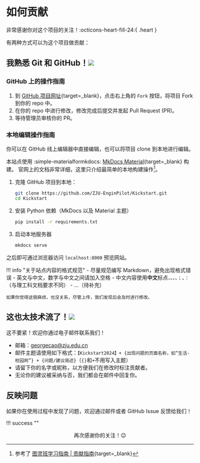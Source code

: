 # **如何贡献**

非常感谢你对这个项目的关注！:octicons-heart-fill-24:{ .heart }

有两种方式可以为这个项目做贡献：

## 我熟悉 Git 和 GitHub！![](images/tieba/happy.png)

### GitHub 上的操作指南

1. 到 [GitHub 项目网址](https://github.com/ZJU-EnginPilot/Kickstart){target=_blank}，点击右上角的 `Fork` 按钮，将项目 Fork 到你的 repo 中。
2. 在你的 repo 中进行修改，修改完成后提交并发起 Pull Request (PR)。
3. 等待管理员审核你的 PR。

### 本地编辑操作指南

你可以在 GitHub 线上编辑器中直接编辑，也可以将项目 clone 到本地进行编辑。

本站点使用 :simple-materialformkdocs: [MkDocs Material](https://squidfunk.github.io/mkdocs-material/){target=_blank} 构建。
官网上的文档非常详细，这里只介绍最简单的本地构建操作[^1]。

1. 克隆 GitHub 项目到本地：

    ```bash
    git clone https://github.com/ZJU-EnginPilot/Kickstart.git
    cd Kickstart
    ```

2. 安装 Python 依赖（MkDocs 以及 Material 主题）

    ```bash
    pip install -r requirements.txt
    ```

3. 启动本地服务器

    ```bash
    mkdocs serve
    ```

之后即可通过浏览器访问 `localhost:8000` 预览网站。

!!! info "关于站点内容的格式规范"
    - 尽量规范编写 Markdown，避免出现格式错误
    - 英文与中文，数字与中文之间请加入空格
    - 中文内容使用**中文**标点`，`、`。`、`；`、`：`（与理工科文档要求不同）
    - ...（待补充）

    如果你觉得这很麻烦，也没关系，尽管上传，我们发现后会及时进行修改。

## 这也太技术流了！![](images/tieba/bored.png)

这不要紧！欢迎你通过电子邮件联系我们！

- 邮箱：[georgecao@zju.edu.cn](mailto:georgecao@zju.edu.cn)
- 邮件主题请使用如下格式：`【Kickstart2024】+ {出现问题的页面名称，如“生活-校园网”} + {问题/建议简述}`（`{}`和`+`不用写入主题）
- 请留下你的名字或昵称，以方便我们在修改时标注贡献者。
- 无论你的建议被采纳与否，我们都会在邮件中回复你。

## 反映问题

如果你在使用过程中发现了问题，欢迎通过邮件或者 GitHub Issue 反馈给我们！

!!! success ""
    <center>再次感谢你的关注！😉</center>


[^1]: 参考了 [图灵班学习指南 | 贡献指南](https://zju-turing.github.io/TuringCourses/contributing/#_2){target=_blank}